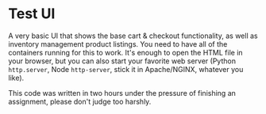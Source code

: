 # Test UI
A very basic UI that shows the base cart & checkout functionality, as well as inventory management product listings.
You need to have all of the containers running for this to work.
It's enough to open the HTML file in your browser, but you can also start your favorite web server (Python `http.server`, Node `http-server`, stick it in Apache/NGINX, whatever you like).

This code was written in two hours under the pressure of finishing an assignment, please don't judge too harshly.
